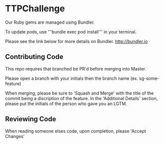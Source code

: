 # TTPChallenge

Our Ruby gems are managed using Bundler. 

To update pods, use '''bundle exec pod install''' in your terminal.

Please see the link below for more details on Bundler.
http://bundler.io

## Contributing Code

This repo requires that branched be PR'd before merging into Master.

Please open a branch with your initials then the branch name (ex. sg-some-feature)

When merging, please be sure to 'Squash and Merge' with the title of the commit
being a discription of the feature. In the 'Additional Details' section, please
put the initials of the person who gave you an LGTM.

## Reviewing Code

When reading someone elses code, upon completion, please 'Accept Changes'
